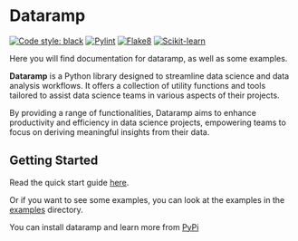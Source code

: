 # Dataramp

[![Code style: black](https://img.shields.io/badge/code%20style-black-000000.svg)](https://github.com/psf/black)
[![Pylint](https://img.shields.io/badge/pylint-enabled-brightgreen.svg)](https://github.com/PyCQA/pylint)
[![Flake8](https://img.shields.io/badge/flake8-enabled-blue.svg)](https://flake8.pycqa.org/en/latest/)
[![Scikit-learn](https://img.shields.io/badge/scikit--learn-v0.24.2-blue)](https://scikit-learn.org/stable/)

Here you will find documentation for dataramp, as well as some examples.

**Dataramp** is a Python library designed to streamline data science and data analysis workflows. It offers a collection of utility functions and tools tailored to assist data science teams in various aspects of their projects.

By providing a range of functionalities, Dataramp aims to enhance productivity and efficiency in data science projects, empowering teams to focus on deriving meaningful insights from their data.

## Getting Started
Read the quick start guide [here](docs/quickstart.md).

Or if you want to see some examples, you can look at the examples in the [examples](examples) directory.

You can install dataramp and learn more from [PyPi](https://pypi.org/project/dataramp/)